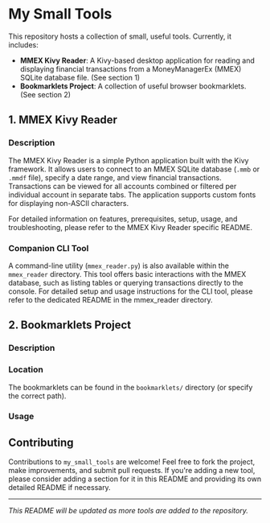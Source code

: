 # My Small Tools

This repository hosts a collection of small, useful tools. Currently, it includes:
- **MMEX Kivy Reader**: A Kivy-based desktop application for reading and displaying financial transactions from a MoneyManagerEx (MMEX) SQLite database file. (See section 1)
- **Bookmarklets Project**: A collection of useful browser bookmarklets. (See section 2)

## 1. MMEX Kivy Reader

### Description

The MMEX Kivy Reader is a simple Python application built with the Kivy framework. It allows users to connect to an MMEX SQLite database (`.mmb` or `.mmdf` file), specify a date range, and view financial transactions. Transactions can be viewed for all accounts combined or filtered per individual account in separate tabs. The application supports custom fonts for displaying non-ASCII characters.

For detailed information on features, prerequisites, setup, usage, and troubleshooting, please refer to the MMEX Kivy Reader specific README.

### Companion CLI Tool

A command-line utility (`mmex_reader.py`) is also available within the `mmex_reader` directory. This tool offers basic interactions with the MMEX database, such as listing tables or querying transactions directly to the console. For detailed setup and usage instructions for the CLI tool, please refer to the dedicated README in the mmex_reader directory.

## 2. Bookmarklets Project

### Description



### Location

The bookmarklets can be found in the `bookmarklets/` directory (or specify the correct path).

### Usage



## Contributing

Contributions to `my_small_tools` are welcome! Feel free to fork the project, make improvements, and submit pull requests. If you're adding a new tool, please consider adding a section for it in this README and providing its own detailed README if necessary.

---

*This README will be updated as more tools are added to the repository.*